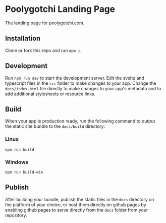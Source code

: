 # Poolygotchi Landing Page

The landing page for poolygotchi.com.

## Installation

Clone or fork this repo and run `npm i`.

## Development

Run `npm run dev` to start the development server. Edit the svelte and typescript files in the `src` folder to make changes to your app. Change the `docs/index.html` file directly to make changes to your app's metadata and to add additional stylesheets or resource links.

## Build

When your app is production ready, run the following command to output the static site bundle to the `docs/build` directory:

### Linux

`npm run build`

### Windows

`npm run build-win`

## Publish

After building your bundle, publish the static files in the `docs` directory on the platform of your choice, or host them directly on github pages by enabling github pages to serve directly from the `docs` folder from your repository.